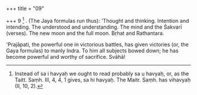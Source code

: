 +++
title = "09"

+++
9 [^4] . (The Jaya formulas run thus): 'Thought and thinking. Intention and intending. The understood and understanding. The mind and the Śakvarī (verses). The new moon and the full moon. Bṛhat and Rathantara.


[^4]:  Instead of sa i havyaḥ we ought to read probably sa u havyaḥ, or, as the Taitt. Saṃh. III, 4, 4, 1 gives, sa hi havyaḥ. The Maitr. Saṃh. has vihavyaḥ (II, 10, 2).

'Prajāpati, the powerful one in victorious battles, has given victories (or, the Gaya formulas) to manly Indra. To him all subjects bowed down; he has become powerful and worthy of sacrifice. Svāhā!
